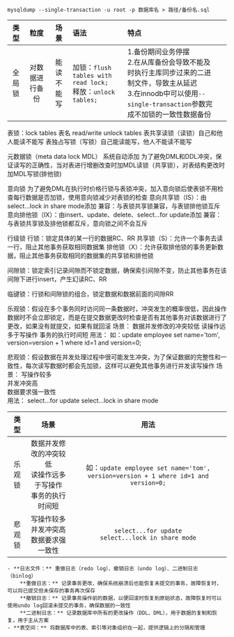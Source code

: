 `mysqldump --single-transaction -u root -p 数据库名 > 路径/备份名.sql`

|类型|粒度|场景|语法|特点||
|:-:|:-:|:-:|:-|:-|:-:|
|全局锁|对数据进行备份|能读不能写|加锁：`flush tables with read lock;`<br>释放：`unlock tables;`|1.备份期间业务停摆<br>2.在从库备份会导致不能及时执行主库同步过来的二进制文件，导致主从延迟<br>3.在innodb中可以使用`--single-transaction`参数完成不加锁的一致性数据备份||


表锁：lock tables 表名 read/write
unlock tables
表共享读锁（读锁）自己和他人能读不能写
表独占写锁（写锁）自己能读能写，他人不能读不能写

元数据锁（meta data lock MDL）
系统自动添加
为了避免DML和DDL冲突，保证读写的正确性，当对表进行增删改查时加MDL读锁（共享锁），对表结构更改时加MDL写锁(排他锁)

意向锁 为了避免DML在执行时价格行锁与表锁冲突，加入意向锁后使表锁不用检查每行数据是否加锁，使用意向锁减少对表锁的检查
意向共享锁（IS）：由select...lock in share mode添加
兼容：与表锁共享锁兼容，与表锁排他锁互斥
意向排他锁（IX）：由insert、update、delete、select...for update添加
兼容：与表锁共享锁及排他锁都互斥，意向锁之间不会互斥




行级锁
行锁：锁定具体的某一行的数据RC、RR
共享锁（S）：允许一个事务去读一行，阻止其他事务获取相同数据集
排他锁（X）：允许获取排他锁的事务更新数据，阻止其他事务获取相同的数据集的共享锁和排他锁

间隙锁：锁定索引记录间隙而不锁定数据，确保索引间隙不变，防止其他事务在该间隙下进行insert，产生幻读RC、RR

临键锁：行锁和间隙锁的组合，锁定数据和数据前面的间隙RR


乐观锁：假设在多个事务同时访问同一条数据时，冲突发生的概率很低，因此操作数据时不会立即锁定，而是在提交数据更改时检查是否有其他事务对该数据进行了更改，如果没有就提交，如果有就回滚
场景：
数据并发修改的冲突较低
读操作远多于写操作
事务的执行时间短
用法：
如：update employee set name='tom', version=version + 1 where id=1 and version=0;

悲观锁：假设数据在并发处理过程中很可能发生冲突，为了保证数据的完整性和一致性，每次读写数据时都会先加锁，这样可以避免其他事务进行并发读写操作
场景：
写操作较多<br>
并发冲突高<br>
数据要求强一致性<br>
用法：
select...for update
select...lock in share mode


|类型|场景|用法|
|:-:|:-:|:-:|
|乐观锁|数据并发修改的冲突较低<br>读操作远多于写操作<br>事务的执行时间短|如：`update employee set name='tom', version=version + 1 where id=1 and version=0;`|
|悲观锁|写操作较多<br>并发冲突高<br>数据要求强一致性<br>|`select...for update`<br>`select...lock in share mode`|







    - **日志文件：** 重做日志（redo log）、撤销日志（undo log）、二进制日志（binlog）
        **重做日志：** 记录事务更改，确保系统崩溃后也能恢复未提交的事务，故障恢复时，可以将已提交但未保存的事务再次保存
        **撤销日志：** 记录事务操作前的数据，以便回滚时恢复到原始状态，故障恢复时可以使用undo log回滚未提交的事务，确保数据的一致性
        **二进制日志：** 记录数据库中所有的更改操作（DDL、DML），用于数据的复制和恢复，用于主从方案
    - **表空间：** 将数据库中的表、索引等对象组织在一起，提供逻辑上的分隔和管理